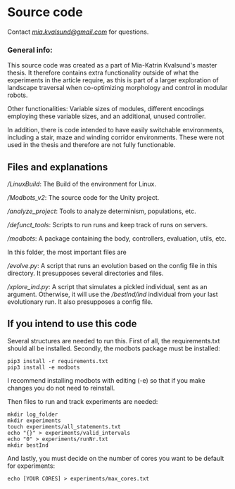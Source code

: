 # Source code

Contact *mia.kvalsund@gmail.com* for questions.  

### General info:

This source code was created as a part of Mia-Katrin Kvalsund's master thesis.
It therefore contains extra functionality outside of what the experiments in the
article require, as this is part of a larger exploration of landscape traversal
when co-optimizing morphology and control in modular robots.

Other functionalities: Variable sizes of modules, different encodings employing
these variable sizes, and an additional, unused controller.

In addition, there is code intended to have easily switchable
environments, including a stair, maze and winding corridor environments. These
were not used in the thesis and therefore are not fully functionable.

## Files and explanations

*/LinuxBuild*: The Build of the environment for Linux.

*/Modbots_v2*: The source code for the Unity project.

*/analyze_project*: Tools to analyze determinism, populations, etc.

*/defunct_tools*: Scripts to run runs and keep track of runs on servers.

*/modbots*: A package containing the body, controllers, evaluation, utils, etc.

In this folder, the most important files are

*/evolve.py*: A script that runs an evolution based on the config file in this directory.
It presupposes several directories and files.

*/xplore_ind.py*: A script that simulates a pickled individual, sent as an argument. Otherwise,
it will use the */bestInd/ind* individual from your last evolutionary run. It also presupposes
a config file.

## If you intend to use this code

Several structures are needed to run this. First of all, the requirements.txt should
all be installed. Secondly, the modbots package must be installed:

```
pip3 install -r requirements.txt
pip3 install -e modbots
```

I recommend installing modbots with editing (-e) so that if you make changes you
do not need to reinstall.

Then files to run and track experiments are needed:

```
mkdir log_folder
mkdir experiments
touch experiments/all_statements.txt
echo "{}" > experiments/valid_intervals
echo "0" > experiments/runNr.txt
mkdir bestInd
```

And lastly, you must decide on the number of cores you want to be default for
experiments:

```
echo [YOUR CORES] > experiments/max_cores.txt
```
